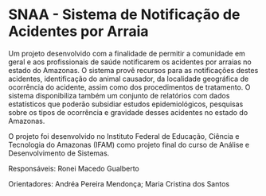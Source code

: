 SNAA - Sistema de Notificação de Acidentes por Arraia
====

Um projeto desenvolvido com a finalidade de permitir a comunidade em geral e aos profissionais de saúde notificarem os acidentes por arraias no estado do Amazonas. O sistema provê recursos para as notificações destes acidentes, identificação do animal causador, da localidade geográfica de ocorrência do acidente, assim como dos procedimentos de tratamento. O sistema disponibiliza também um conjunto de relatórios com dados estatísticos que poderão subsidiar estudos epidemiológicos, pesquisas sobre os tipos de ocorrência e gravidade desses acidentes no estado do Amazonas.

O projeto foi desenvolvido no Instituto Federal de Educação, Ciência e Tecnologia do Amazonas (IFAM) como projeto final do curso de Análise e Desenvolvimento de Sistemas.

Responsáveis:
Ronei Macedo Gualberto

Orientadores:
Andréa Pereira Mendonça; Maria Cristina dos Santos
